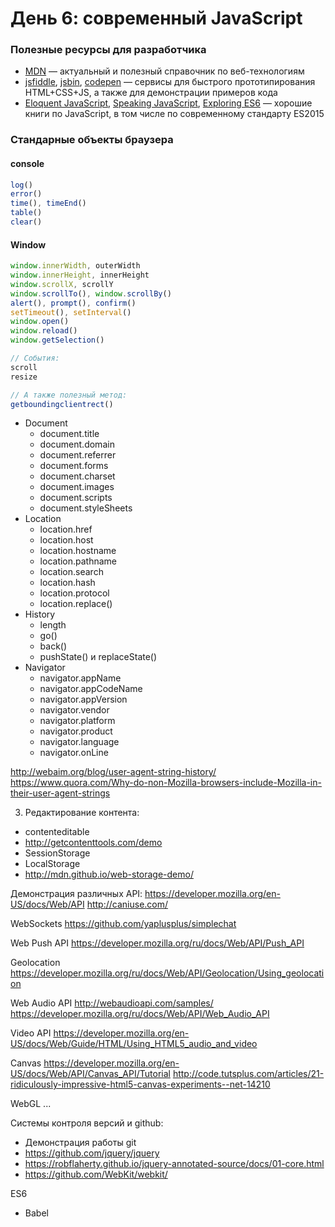 # День 6: современный JavaScript

### Полезные ресурсы для разработчика
* [MDN](https://developer.mozilla.org/ru/) — актуальный и полезный справочник по веб-технологиям
* [jsfiddle](https://jsfiddle.net/), [jsbin](http://jsbin.com), [codepen](http://codepen.io/) — сервисы для быстрого прототипирования HTML+CSS+JS, а также для демонстрации примеров кода
* [Eloquent JavaScript](http://eloquentjavascript.net/), [Speaking JavaScript](http://speakingjs.com/), [Exploring ES6](http://exploringjs.com/) — хорошие книги по JavaScript, в том числе по современному стандарту ES2015

### Стандарные объекты браузера

#### console
```js
log()
error()
time(), timeEnd()
table()
clear()
```

#### Window
```js
window.innerWidth, outerWidth
window.innerHeight, innerHeight
window.scrollX, scrollY
window.scrollTo(), window.scrollBy()
alert(), prompt(), confirm()
setTimeout(), setInterval()
window.open()
window.reload()
window.getSelection()

// События:
scroll
resize

// А также полезный метод:
getboundingclientrect()
```

- Document
    - document.title
    - document.domain
    - document.referrer
    - document.forms
    - document.charset
    - document.images
    - document.scripts
    - document.styleSheets
- Location
    - location.href
    - location.host
    - location.hostname
    - location.pathname
    - location.search
    - location.hash
    - location.protocol
    - location.replace()
- History
    - length
    - go()
    - back()
    - pushState() и replaceState()
- Navigator
    - navigator.appName
    - navigator.appCodeName
    - navigator.appVersion
    - navigator.vendor
    - navigator.platform
    - navigator.product
    - navigator.language
    - navigator.onLine

http://webaim.org/blog/user-agent-string-history/
https://www.quora.com/Why-do-non-Mozilla-browsers-include-Mozilla-in-their-user-agent-strings

3. Редактирование контента:

- contenteditable
- http://getcontenttools.com/demo
- SessionStorage
- LocalStorage
- http://mdn.github.io/web-storage-demo/

Демонстрация различных API:
https://developer.mozilla.org/en-US/docs/Web/API
http://caniuse.com/

WebSockets
https://github.com/yaplusplus/simplechat

Web Push API
https://developer.mozilla.org/ru/docs/Web/API/Push_API

Geolocation
https://developer.mozilla.org/ru/docs/Web/API/Geolocation/Using_geolocation

Web Audio API
http://webaudioapi.com/samples/
https://developer.mozilla.org/ru/docs/Web/API/Web_Audio_API

Video API
https://developer.mozilla.org/en-US/docs/Web/Guide/HTML/Using_HTML5_audio_and_video

Canvas
https://developer.mozilla.org/en-US/docs/Web/API/Canvas_API/Tutorial
http://code.tutsplus.com/articles/21-ridiculously-impressive-html5-canvas-experiments--net-14210

WebGL
...

Системы контроля версий и github:

- Демонстрация работы git
- https://github.com/jquery/jquery
- https://robflaherty.github.io/jquery-annotated-source/docs/01-core.html
- https://github.com/WebKit/webkit/

ES6

- Babel
